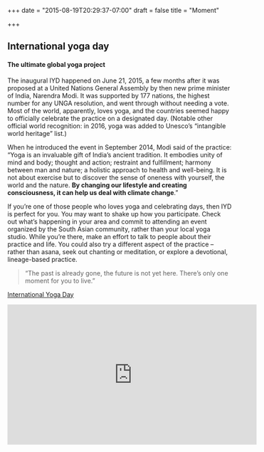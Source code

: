 +++
date = "2015-08-19T20:29:37-07:00"
draft = false
title = "Moment"

+++



## International yoga day

#### The ultimate global yoga project

The inaugural IYD happened on June 21, 2015, a few months after it was proposed at a United Nations General Assembly by then new prime minister of India, Narendra Modi. It was supported by 177 nations, the highest number for any UNGA resolution, and went through without needing a vote. Most of the world, apparently, loves yoga, and the countries seemed happy to officially celebrate the practice on a designated day. (Notable other official world recognition: in 2016, yoga was added to Unesco’s “intangible world heritage” list.)

When he introduced the event in September 2014, Modi said of the practice: “Yoga is an invaluable gift of India’s ancient tradition. It embodies unity of mind and body; thought and action; restraint and fulfillment; harmony between man and nature; a holistic approach to health and well-being. It is not about exercise but to discover the sense of oneness with yourself, the world and the nature. **By changing our lifestyle and creating consciousness, it can help us deal with climate change**.”

If you’re one of those people who loves yoga and celebrating days, then IYD is perfect for you. You may want to shake up how you participate. Check out what’s happening in your area and commit to attending an event organized by the South Asian community, rather than your local yoga studio. While you’re there, make an effort to talk to people about their practice and life. You could also try a different aspect of the practice – rather than asana, seek out chanting or meditation, or explore a devotional, lineage-based practice.

> “The past is already gone, the future is not yet here. There’s only one moment for you to live.”

[International Yoga Day](https://www.google.com)

<iframe width="560" height="315" src="https://www.youtube.com/embed/9wkGt7a7uJA" frameborder="0" allow="accelerometer; autoplay; encrypted-media; gyroscope; picture-in-picture" allowfullscreen></iframe>
